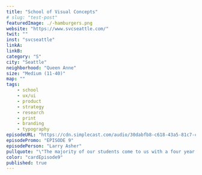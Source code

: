```yaml
---
title: "School of Visual Concepts"
# slug: "test-post"
featuredImage: ./-hamburgers.png
website: "https://www.svcseattle.com/"
twit: ""
inst: "svcseattle"
linkA: 
linkB: 
category: "S"
city: "Seattle"
neighborhood: "Queen Anne"
size: "Medium (11-40)"
map: ""
tags:
    - school
    - ux/ui
    - product
    - strategy
    - research
    - print
    - branding
    - typography
episodeURL: "https://cdn.simplecast.com/audio/30dabfb8-c618-43a5-81c7-c5c83750983a/episodes/1fc07622-c2c1-4509-94f8-9aa02276e5e6/audio/a73be064-feb7-40fe-aebf-de3b159e3dda/default_tc.mp3?nocache"
episodePromo: "EPISODE 9"
episodePerson: "Larry Asher"
pullquote: "\"The majority of our students come to us with a four year degree and their mid-career, they've been doing something and realizing that it wasn't delivering all that they wanted. So they come here looking for a career change.\""
color: "cardEpisode9"
published: true
---
```



